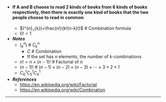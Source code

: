 - #### If A and B choose to read 2 kinds of books from 6 kinds of books respectively, then there is exactly one kind of books that the two people choose to read in common
    - $(^{n}_{k})=\frac{n!}{k!(n-k)!}$ # Combination formula
    - $0!=1$
- ***Notes***
    - $(^{n}_{k})$ # $C^{n} _{k}$
        - $C$ # Combination
        - If the set has $n$ elements, the number of $k$-combinations
    - $n!=n\times(n-1)!$ # Factorial of $n$
    - $(n-1)!$ # $(n-1)\times(n-2)\times(n-3)\times\cdots\times3\times2\times1$
    - $C^{1}_{6}C^{1} _{5}C^{1} _{4}$
- ***References***
    - https://en.wikipedia.org/wiki/Factorial
    - https://en.wikipedia.org/wiki/Combination
- ---
